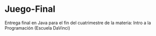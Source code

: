 # Juego-Final
Entrega final en Java  para el fin del cuatrimestre de la materia: Intro a la Programación (Escuela DaVinci)
